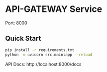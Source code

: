 # API-GATEWAY Service

Port: 8000

## Quick Start

```bash
pip install -r requirements.txt
python -m uvicorn src.main:app --reload
```

API Docs: http://localhost:8000/docs
